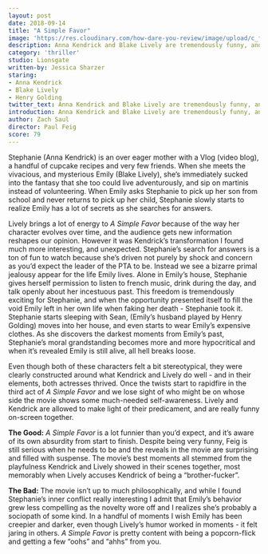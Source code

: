 ```yaml
---
layout: post
date: 2018-09-14
title: "A Simple Favor"
image: 'https://res.cloudinary.com/how-dare-you-review/image/upload/c_fill,h_399,w_760/v1529788824/a-simple-favor.jpg'
description: Anna Kendrick and Blake Lively are tremendously funny, and  make a great yin and yang pair in A Simple Favor. 
category: 'thriller'
studio: Lionsgate
written-by: Jessica Sharzer
staring:
- Anna Kendrick 
- Blake Lively
- Henry Golding
twitter_text: Anna Kendrick and Blake Lively are tremendously funny, and  make a great yin and yang pair in A Simple Favor.   
introduction: Anna Kendrick and Blake Lively are tremendously funny, and  make a great yin and yang pair in A Simple Favor.   
author: Zach Saul
director: Paul Feig
score: 79 
---
```




Stephanie (Anna Kendrick) is an over eager mother with a Vlog (video blog), a handful of cupcake recipes and very few friends. When she meets the vivacious, and mysterious Emily (Blake Lively), she’s immediately sucked into the fantasy that she too could live adventurously, and sip on martinis instead of volunteering. When Emily asks Stephanie to pick up her son from school and never returns to pick up her child, Stephanie slowly starts to realize Emily has a lot of secrets as she searches for answers. 

Lively brings a lot of energy to *A Simple Favor* because of the way her character evolves over time, and the audience gets new information reshapes our opinion. However it was Kendrick’s transformation I found much more interesting, and unexpected. Stephanie’s search for answers is a ton of fun to watch because she’s driven not purely by shock and concern as you’d expect the leader of the PTA to be. Instead we see a bizarre primal jealousy appear for the life Emily lives. Alone in Emily’s house, Stephanie gives herself permission to listen to french music, drink during the day, and talk openly about her incestuous past. This freedom is tremendously exciting for Stephanie, and when the opportunity presented itself to fill the void Emily left in her own life when faking her death - Stephanie took it. Stephanie starts sleeping with Sean, (Emily’s husband played by Henry Golding) moves into her house, and even starts to wear Emily’s expensive clothes. As she discovers the darkest moments from Emily’s past, Stephanie’s moral grandstanding becomes more and more hypocritical and when it’s revealed Emily is still alive, all hell breaks loose.  

Even though both of these characters felt a bit stereotypical, they were clearly constructed around what Kendrick and Lively do well - and in their elements, both actresses thrived. Once the twists start to rapidfire in the third act of *A Simple Favor* and we lose sight of who might be on whose side the movie shows some much-needed self-awareness. Lively and Kendrick are allowed to make light of their predicament, and are really funny on-screen together. 

**The Good:** *A Simple Favor* is a lot funnier than you’d expect, and it’s aware of its own absurdity from start to finish. Despite being very funny, Feig is still serious when he needs to be and the reveals in the movie are surprising and filled with suspense. The movie’s best moments all stemmed from the playfulness Kendrick and Lively showed in their scenes together, most memorably when Lively accuses Kendrick of being a “brother-fucker”. 

**The Bad:** The movie isn’t up to much philosophically, and while I found Stephanie’s inner conflict really interesting I admit that Emily’s behavior grew less compelling as the novelty wore off and I realizes she’s probably a sociopath of some kind. In a handful of moments I wish Emily has been creepier and darker, even though Lively’s humor worked in moments - it felt jaring in others. *A Simple Favor* is pretty content with being a popcorn-flick and getting a few “oohs” and “ahhs” from you.  